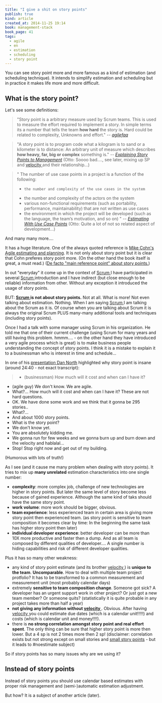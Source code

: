 ```yaml
---
title: "I give a shit on story points"
publish: true
kind: article
created_at: 2014-11-25 19:14
book: management-stack
book_page: 41
tags:
  - agile
  - en
  - estimation
  - scheduling
  - story point
---
```


You can see story point more and more famous as a kind of estimation  (and scheduling technique). It intends to simplify estimation and scheduling but in practice it makes life more and more difficult.

What is the story point?
----------------

Let's see some definitions:

> "Story point is a arbitrary measure used by Scrum teams. This is used to measure the effort required to implement a story.
> In simple terms its a number that tells the team __how hard__ the story is. Hard could be related to complexity, Unknowns and effort." --  _[agilefaq](https://agilefaq.wordpress.com/2007/11/13/what-is-a-story-point/)_


>"A story point is to program code what a kilogram is to sand or a kilometer is to distance: An arbitrary unit of measure which describes __how heavy, far, big or complex__ something is." -- _[Explaining Story Points to Management](http://www.scrum-breakfast.com/2008/02/explaining-story-points-to-management.html)_ (Otto: Soooo bad...., see later, mixing up SP and [velocity ](http://en.wikipedia.org/wiki/Velocity_%28software_development%29) and their relationship...)

>" The number of use case points in a project is a function of the following:
>
> -     the number and complexity of the use cases in the system
> -    the number and complexity of the actors on the system
> -    various non-functional requirements (such as portability, performance, maintainability) that are not written as use cases
> -    the environment in which the project will be developed (such as the language, the team’s motivation, and so on) " -- _[Estimating With Use Case Points](http://www.mountaingoatsoftware.com/articles/estimating-with-use-case-points)_ (Otto: Quite a lot of not so related aspect of development...)

And many many more....

It has a huge literature. One of the always quoted reference is [Mike Cohn's Agile estimating and planning](<%=item_by_id('agile-estimating-and-planning').path%>). It is not only about story point but it is clear that Cohn preferes story point more. (On the other hand the book itself is great, a must read.)
([De facto "main reference point" about story points.](http://www.mountaingoatsoftware.com/blog/tag/story-points))

In out "everyday" it come up in the context of  [Scrum ](http://en.wikipedia.org/wiki/Scrum_%28software_development%29) I have participated in several  [Scrum ](http://en.wikipedia.org/wiki/Scrum_%28software_development%29)  introduction and I have indirect (but close enough to be reliable) information from other. Without any exception it introduced the usage of story points.

BUT: __[Scrum ](http://en.wikipedia.org/wiki/Scrum_%28software_development%29) is not about story points.__ Not at all. What is more! Not even talking about estimation. Nothing. When I am saying [Scrum ](http://en.wikipedia.org/wiki/Scrum_%28software_development%29) I am talking about the Scrum as it is. Of course when you are talking about Scrum it is always the original Scrum PLUS many-many additional tools and techniques (including story points).

Once I had a talk with some manager using Scrum in his organization. He told me that one of their current challenge (using Scrum for many years and still having this problem. hmmm.... -  on the other hand they have introduced a very agile process which is great) is to make business people understanding the concept of story points. I think it is a mistake to explain it to a businessman who is interest in time and schedule...


In one of his [presentation Dan North]((http://www.infoq.com/presentations/agile-does-not-scale)) highlighted why story point is insane (around 24:40 - not exact transcript):

>- (businessman) How much will it cost and when can I have it?
- (agile guy) We don't know. We are agile.
- What?... How much will it cost and when can I have it? These are not hard questions.
- OK. We have done some work and we think that it gonna be 295 stories..
- What?...
- And about 1000 story points.
- What is the story point?
- We don't know yet.
- You are absolutely kidding me.
- We gonna run for few weeks and we gonna burn up and burn down and the velocity and hablalal...
- Stop! Stop right now and get out of my building.

(Humorous with lots of truth!)

As I see (and it cause me many problem when dealing with story points). It tries to mix up __many unrelated__ estimation characteristics into one single number:

- __complexity__: more complex job, challenge of new technologies are higher in story points. But later the same level of story become less because of gained experience. Although the same kind of taks should have the same story point.
- __work volume__: more work should be bigger, obvious.
- __team experience__: less experienced team in certain area is giving more story point then experienced team. (as story point is sensitive to team composition it becomes clear by time: In the beginning the same task has higher story point then later)
- __individual developer experience__: better developer can be more than  10X more productive and faster then a dump. And as all team is composed by different qualities of developer.... A single number is hiding capabilities and risk of different developer qualities.

Plus it has so many other weakness:

- any kind of story point estimate (and its brother [velocity ](http://en.wikipedia.org/wiki/Velocity_%28software_development%29)) is __unique to the team__. __Uncomparable__. How to deal with multiple team project protfolio? It has to be transformed to a common measurement and measurement unit (most probably calendar days)
- extremely __sensitive to team composition change__. Someone got sick? A developer has an urgent support work in other project? Or just got a new team member? Or someone quits?  (statistically it is quite probable in any project takes more than half a year)
- __not giving any information without [velocity ](http://en.wikipedia.org/wiki/Velocity_%28software_development%29)__. Obvious. After having [velocity ](http://en.wikipedia.org/wiki/Velocity_%28software_development%29) you could estimate due dates (which is a calendar unit!!!!!) and costs (which is calendar unit and money!!!!). 
- there is __no strong correlation amongst story point and real effort spent__. The only thing can be sure that higher story point is more then lower. But a 4 sp is not 2 times more then 2 sp! (disclaimer: correlation exists but not strong except on small stories and [small story points](http://www.mountaingoatsoftware.com/blog/seeing-how-well-a-teams-story-points-align-from-one-to-eight) - but it leads to #noestimate subject)

So if story points has so many issues why are we using it?


Instead of story points
-------------------------

Instead of story points you should use calendar based estimates with proper risk management and (semi-)automatic estimation adjustment.

But how? It is a subject of another article (later).